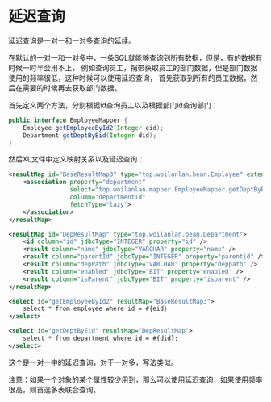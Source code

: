 # 延迟查询

延迟查询是一对一和一对多查询的延续。

在默认的一对一和一对多中，一条SQL就能够查询到所有数据，但是，有的数据有时候一时半会用不上，
例如查询员工，捎带获取员工的部门数据，但是部门数据使用的频率很低，这种时候可以使用延迟查询，
首先获取到所有的员工数据，然后在需要的时候再去获取部门数据。

首先定义两个方法，分别根据id查询员工以及根据部门id查询部门：

```java
public interface EmployeeMapper {
    Employee getEmployeeById2(Integer eid);
    Department getDeptByEid(Integer did);
}
```

然后XL文件中定义映射关系以及延迟查询：

```xml
<resultMap id="BaseResultMap3" type="top.woilanlan.bean.Employee" extends="BaseResultMap">
    <association property="department"
                 select="top.woilanlan.mapper.EmployeeMapper.getDeptByEid"
                 column="departmentId"
                 fetchType="lazy">
    </association>
</resultMap>

<resultMap id="DepResultMap" type="top.woilanlan.bean.Department">
    <id column="id" jdbcType="INTEGER" property="id" />
    <result column="name" jdbcType="VARCHAR" property="name" />
    <result column="parentId" jdbcType="INTEGER" property="parentid" />
    <result column="depPath" jdbcType="VARCHAR" property="deppath" />
    <result column="enabled" jdbcType="BIT" property="enabled" />
    <result column="isParent" jdbcType="BIT" property="isparent" />
</resultMap>

<select id="getEmployeeById2" resultMap="BaseResultMap3">
    select * from employee where id = #{eid}
</select>

<select id="getDeptByEid" resultMap="DepResultMap">
    select * from department where id = #{did};
</select>
```

这个是一对一中的延迟查询，对于一对多，写法类似。

注意：如果一个对象的某个属性较少用到，那么可以使用延迟查询，如果使用频率很高，则首选多表联合查询。